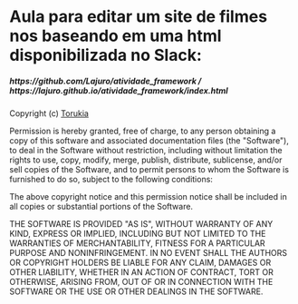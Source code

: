 
<h1>Aula para editar um site de filmes nos baseando em uma html disponibilizada no Slack:</h1>

<h5>https://github.com/Lajuro/atividade_framework   /   https://lajuro.github.io/atividade_framework/index.html</h5>


Copyright (c) <a class="logo-1" href="https://www.github.com/shorykays">Torukia</a>

Permission is hereby granted, free of charge, to any person obtaining a copy
of this software and associated documentation files (the "Software"), to deal
in the Software without restriction, including without limitation the rights
to use, copy, modify, merge, publish, distribute, sublicense, and/or sell
copies of the Software, and to permit persons to whom the Software is
furnished to do so, subject to the following conditions:

The above copyright notice and this permission notice shall be included in all
copies or substantial portions of the Software.

THE SOFTWARE IS PROVIDED "AS IS", WITHOUT WARRANTY OF ANY KIND, EXPRESS OR
IMPLIED, INCLUDING BUT NOT LIMITED TO THE WARRANTIES OF MERCHANTABILITY,
FITNESS FOR A PARTICULAR PURPOSE AND NONINFRINGEMENT. IN NO EVENT SHALL THE
AUTHORS OR COPYRIGHT HOLDERS BE LIABLE FOR ANY CLAIM, DAMAGES OR OTHER
LIABILITY, WHETHER IN AN ACTION OF CONTRACT, TORT OR OTHERWISE, ARISING FROM,
OUT OF OR IN CONNECTION WITH THE SOFTWARE OR THE USE OR OTHER DEALINGS IN THE
SOFTWARE.
